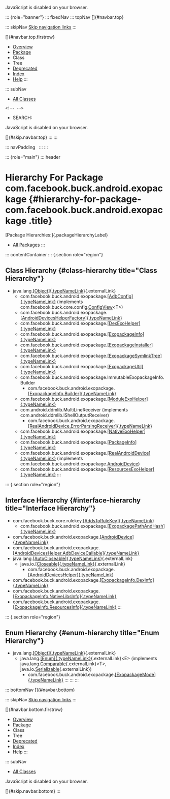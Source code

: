 <div>

JavaScript is disabled on your browser.

</div>

::: {role="banner"}
::: fixedNav
::: topNav
[]{#navbar.top}

::: skipNav
[Skip navigation links](#skip.navbar.top "Skip navigation links")
:::

[]{#navbar.top.firstrow}

-   [Overview](../../../../../index.html)
-   [Package](package-summary.html)
-   Class
-   Tree
-   [Deprecated](../../../../../deprecated-list.html)
-   [Index](../../../../../index-all.html)
-   [Help](../../../../../help-doc.html)
:::

::: subNav
-   [All Classes](../../../../../allclasses.html)

```{=html}
<!-- -->
```
-   SEARCH:

<div>

<div>

JavaScript is disabled on your browser.

</div>

</div>

[]{#skip.navbar.top}
:::
:::

::: navPadding
 
:::
:::

::: {role="main"}
::: header
# Hierarchy For Package com.facebook.buck.android.exopackage {#hierarchy-for-package-com.facebook.buck.android.exopackage .title}

[Package Hierarchies:]{.packageHierarchyLabel}

-   [All Packages](../../../../../overview-tree.html)
:::

::: contentContainer
::: {.section role="region"}
## Class Hierarchy {#class-hierarchy title="Class Hierarchy"}

-   java.lang.[[Object]{.typeNameLink}](http://docs.oracle.com/javase/7/docs/api/java/lang/Object.html?is-external=true "class or interface in java.lang"){.externalLink}
    -   com.facebook.buck.android.exopackage.[[AdbConfig]{.typeNameLink}](AdbConfig.html "class in com.facebook.buck.android.exopackage")
        (implements
        com.facebook.buck.core.config.[ConfigView](../../core/config/ConfigView.html "interface in com.facebook.buck.core.config")\<T\>)
    -   com.facebook.buck.android.exopackage.[[AndroidDevicesHelperFactory]{.typeNameLink}](AndroidDevicesHelperFactory.html "class in com.facebook.buck.android.exopackage")
    -   com.facebook.buck.android.exopackage.[[DexExoHelper]{.typeNameLink}](DexExoHelper.html "class in com.facebook.buck.android.exopackage")
    -   com.facebook.buck.android.exopackage.[[ExopackageInfo]{.typeNameLink}](ExopackageInfo.html "class in com.facebook.buck.android.exopackage")
    -   com.facebook.buck.android.exopackage.[[ExopackageInstaller]{.typeNameLink}](ExopackageInstaller.html "class in com.facebook.buck.android.exopackage")
    -   com.facebook.buck.android.exopackage.[[ExopackageSymlinkTree]{.typeNameLink}](ExopackageSymlinkTree.html "class in com.facebook.buck.android.exopackage")
    -   com.facebook.buck.android.exopackage.[[ExopackageUtil]{.typeNameLink}](ExopackageUtil.html "class in com.facebook.buck.android.exopackage")
    -   com.facebook.buck.android.exopackage.ImmutableExopackageInfo.Builder
        -   com.facebook.buck.android.exopackage.[[ExopackageInfo.Builder]{.typeNameLink}](ExopackageInfo.Builder.html "class in com.facebook.buck.android.exopackage")
    -   com.facebook.buck.android.exopackage.[[ModuleExoHelper]{.typeNameLink}](ModuleExoHelper.html "class in com.facebook.buck.android.exopackage")
    -   com.android.ddmlib.MultiLineReceiver (implements
        com.android.ddmlib.IShellOutputReceiver)
        -   com.facebook.buck.android.exopackage.[[RealAndroidDevice.ErrorParsingReceiver]{.typeNameLink}](RealAndroidDevice.ErrorParsingReceiver.html "class in com.facebook.buck.android.exopackage")
    -   com.facebook.buck.android.exopackage.[[NativeExoHelper]{.typeNameLink}](NativeExoHelper.html "class in com.facebook.buck.android.exopackage")
    -   com.facebook.buck.android.exopackage.[[PackageInfo]{.typeNameLink}](PackageInfo.html "class in com.facebook.buck.android.exopackage")
    -   com.facebook.buck.android.exopackage.[[RealAndroidDevice]{.typeNameLink}](RealAndroidDevice.html "class in com.facebook.buck.android.exopackage")
        (implements
        com.facebook.buck.android.exopackage.[AndroidDevice](AndroidDevice.html "interface in com.facebook.buck.android.exopackage"))
    -   com.facebook.buck.android.exopackage.[[ResourcesExoHelper]{.typeNameLink}](ResourcesExoHelper.html "class in com.facebook.buck.android.exopackage")
:::

::: {.section role="region"}
## Interface Hierarchy {#interface-hierarchy title="Interface Hierarchy"}

-   com.facebook.buck.core.rulekey.[[AddsToRuleKey]{.typeNameLink}](../../core/rulekey/AddsToRuleKey.html "interface in com.facebook.buck.core.rulekey")
    -   com.facebook.buck.android.exopackage.[[ExopackagePathAndHash]{.typeNameLink}](ExopackagePathAndHash.html "interface in com.facebook.buck.android.exopackage")
-   com.facebook.buck.android.exopackage.[[AndroidDevice]{.typeNameLink}](AndroidDevice.html "interface in com.facebook.buck.android.exopackage")
-   com.facebook.buck.android.exopackage.[[AndroidDevicesHelper.AdbDeviceCallable]{.typeNameLink}](AndroidDevicesHelper.AdbDeviceCallable.html "interface in com.facebook.buck.android.exopackage")
-   java.lang.[[AutoCloseable]{.typeNameLink}](http://docs.oracle.com/javase/7/docs/api/java/lang/AutoCloseable.html?is-external=true "class or interface in java.lang"){.externalLink}
    -   java.io.[[Closeable]{.typeNameLink}](http://docs.oracle.com/javase/7/docs/api/java/io/Closeable.html?is-external=true "class or interface in java.io"){.externalLink}
        -   com.facebook.buck.android.exopackage.[[AndroidDevicesHelper]{.typeNameLink}](AndroidDevicesHelper.html "interface in com.facebook.buck.android.exopackage")
-   com.facebook.buck.android.exopackage.[[ExopackageInfo.DexInfo]{.typeNameLink}](ExopackageInfo.DexInfo.html "interface in com.facebook.buck.android.exopackage")
-   com.facebook.buck.android.exopackage.[[ExopackageInfo.NativeLibsInfo]{.typeNameLink}](ExopackageInfo.NativeLibsInfo.html "interface in com.facebook.buck.android.exopackage")
-   com.facebook.buck.android.exopackage.[[ExopackageInfo.ResourcesInfo]{.typeNameLink}](ExopackageInfo.ResourcesInfo.html "interface in com.facebook.buck.android.exopackage")
:::

::: {.section role="region"}
## Enum Hierarchy {#enum-hierarchy title="Enum Hierarchy"}

-   java.lang.[[Object]{.typeNameLink}](http://docs.oracle.com/javase/7/docs/api/java/lang/Object.html?is-external=true "class or interface in java.lang"){.externalLink}
    -   java.lang.[[Enum]{.typeNameLink}](http://docs.oracle.com/javase/7/docs/api/java/lang/Enum.html?is-external=true "class or interface in java.lang"){.externalLink}\<E\>
        (implements
        java.lang.[Comparable](http://docs.oracle.com/javase/7/docs/api/java/lang/Comparable.html?is-external=true "class or interface in java.lang"){.externalLink}\<T\>,
        java.io.[Serializable](http://docs.oracle.com/javase/7/docs/api/java/io/Serializable.html?is-external=true "class or interface in java.io"){.externalLink})
        -   com.facebook.buck.android.exopackage.[[ExopackageMode]{.typeNameLink}](ExopackageMode.html "enum in com.facebook.buck.android.exopackage")
:::
:::
:::

::: bottomNav
[]{#navbar.bottom}

::: skipNav
[Skip navigation links](#skip.navbar.bottom "Skip navigation links")
:::

[]{#navbar.bottom.firstrow}

-   [Overview](../../../../../index.html)
-   [Package](package-summary.html)
-   Class
-   Tree
-   [Deprecated](../../../../../deprecated-list.html)
-   [Index](../../../../../index-all.html)
-   [Help](../../../../../help-doc.html)
:::

::: subNav
-   [All Classes](../../../../../allclasses.html)

<div>

<div>

JavaScript is disabled on your browser.

</div>

</div>

[]{#skip.navbar.bottom}
:::
